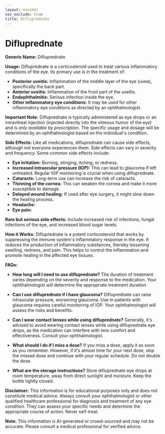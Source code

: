 ```yaml
---
layout: minimal
nav_exclude: true
title: Difluprednate
---
```


# Difluprednate

**Generic Name:** Difluprednate

**Usage:** Difluprednate is a corticosteroid used to treat various inflammatory conditions of the eye.  Its primary use is in the treatment of:

* **Posterior uveitis:** Inflammation of the middle layer of the eye (uvea), specifically the back part.
* **Anterior uveitis:** Inflammation of the front part of the uveitis.
* **Endophthalmitis:**  Serious infection inside the eye.
* **Other inflammatory eye conditions:**  It may be used for other inflammatory eye conditions as directed by an ophthalmologist.

**Important Note:** Difluprednate is typically administered as eye drops or an intravitreal injection (injected directly into the vitreous humor of the eye) and is *only available by prescription*.  The specific usage and dosage will be determined by an ophthalmologist based on the individual's condition.


**Side Effects:**  Like all medications, difluprednate can cause side effects, although not everyone experiences them.  Side effects can vary in severity and frequency. Some common side effects include:

* **Eye irritation:** Burning, stinging, itching, or redness.
* **Increased intraocular pressure (IOP):** This can lead to glaucoma if left untreated.  Regular IOP monitoring is crucial when using difluprednate.
* **Cataracts:**  Long-term use can increase the risk of cataracts.
* **Thinning of the cornea:** This can weaken the cornea and make it more susceptible to damage.
* **Delayed wound healing:**  If used after eye surgery, it might slow down the healing process.
* **Headache:**
* **Eye pain:**

**Rare but serious side effects:**  Include increased risk of infections, fungal infections of the eye, and increased blood sugar levels.


**How it Works:** Difluprednate is a potent corticosteroid that works by suppressing the immune system's inflammatory response in the eye. It reduces the production of inflammatory substances, thereby lessening swelling, redness, and pain. This helps to control the inflammation and promote healing in the affected eye tissues.


**FAQs:**

* **How long will I need to use difluprednate?** The duration of treatment varies depending on the severity and response to the medication.  Your ophthalmologist will determine the appropriate treatment duration.

* **Can I use difluprednate if I have glaucoma?**  Difluprednate can raise intraocular pressure, worsening glaucoma.  Use in patients with glaucoma requires careful monitoring of IOP.  Your ophthalmologist will assess the risks and benefits.

* **Can I wear contact lenses while using difluprednate?** Generally, it's advised to avoid wearing contact lenses while using difluprednate eye drops, as the medication can interfere with lens comfort and effectiveness.  Consult your ophthalmologist.

* **What should I do if I miss a dose?**  If you miss a dose, apply it as soon as you remember. However, if it's almost time for your next dose, skip the missed dose and continue with your regular schedule. Do not double the dose.

* **What are the storage instructions?** Store difluprednate eye drops at room temperature, away from direct sunlight and moisture. Keep the bottle tightly closed.

**Disclaimer:** This information is for educational purposes only and does not constitute medical advice.  Always consult your ophthalmologist or other qualified healthcare professional for diagnosis and treatment of any eye condition.  They can assess your specific needs and determine the appropriate course of action.  Never self-treat.


**Note:** This information is AI-generated or crowd-sourced and may not be accurate. Please consult a medical professional for verified advice.
